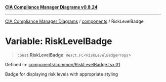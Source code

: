 [**CIA Compliance Manager Diagrams v0.8.24**](../../README.md)

***

[CIA Compliance Manager Diagrams](../../modules.md) / [components](../README.md) / RiskLevelBadge

# Variable: RiskLevelBadge

> `const` **RiskLevelBadge**: `React.FC`\<`RiskLevelBadgeProps`\>

Defined in: [components/common/RiskLevelBadge.tsx:31](https://github.com/Hack23/cia-compliance-manager/blob/8f5d084752ccee354557e96bf8b49239fb671c91/src/components/common/RiskLevelBadge.tsx#L31)

Badge for displaying risk levels with appropriate styling
